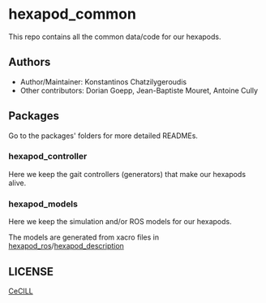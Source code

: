 # hexapod_common

This repo contains all the common data/code for our hexapods.

## Authors

- Author/Maintainer: Konstantinos Chatzilygeroudis
- Other contributors: Dorian Goepp, Jean-Baptiste Mouret, Antoine Cully

## Packages

Go to the packages' folders for more detailed READMEs.

### hexapod_controller

Here we keep the gait controllers (generators) that make our hexapods alive.

### hexapod_models

Here we keep the simulation and/or ROS models for our hexapods.

The models are generated from xacro files in [hexapod_ros]/[hexapod_description]

## LICENSE

[CeCILL]

[CeCILL]: http://www.cecill.info/index.en.html
[hexapod_ros]: https://github.com/resibots/hexapod_ros
[hexapod_description]: https://github.com/resibots/hexapod_ros/tree/master/hexapod_description
